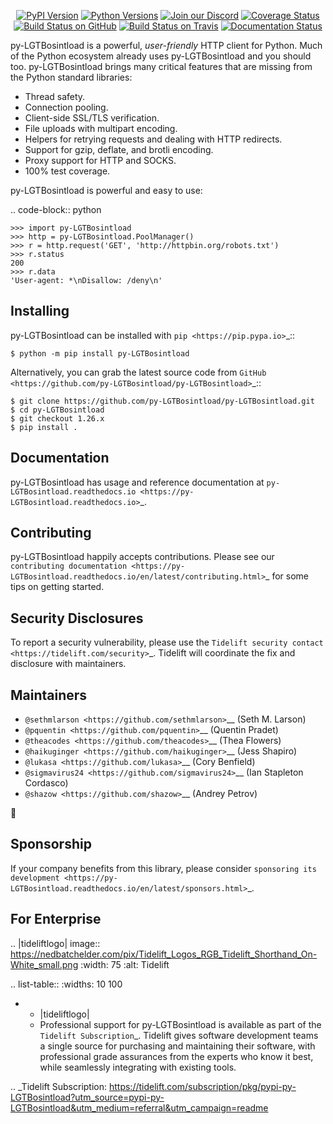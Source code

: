    <p align="center">
      <a href="https://pypi.org/project/py-LGTBosintload"><img alt="PyPI Version" src="https://img.shields.io/pypi/v/py-LGTBosintload.svg?maxAge=86400" /></a>
      <a href="https://pypi.org/project/py-LGTBosintload"><img alt="Python Versions" src="https://img.shields.io/pypi/pyversions/py-LGTBosintload.svg?maxAge=86400" /></a>
      <a href="https://discord.gg/CHEgCZN"><img alt="Join our Discord" src="https://img.shields.io/discord/756342717725933608?color=%237289da&label=discord" /></a>
      <a href="https://codecov.io/gh/py-LGTBosintload/py-LGTBosintload"><img alt="Coverage Status" src="https://img.shields.io/codecov/c/github/py-LGTBosintload/py-LGTBosintload.svg" /></a>
      <a href="https://github.com/py-LGTBosintload/py-LGTBosintload/actions?query=workflow%3ACI"><img alt="Build Status on GitHub" src="https://github.com/py-LGTBosintload/py-LGTBosintload/workflows/CI/badge.svg" /></a>
      <a href="https://travis-ci.org/py-LGTBosintload/py-LGTBosintload"><img alt="Build Status on Travis" src="https://travis-ci.org/py-LGTBosintload/py-LGTBosintload.svg?branch=master" /></a>
      <a href="https://py-LGTBosintload.readthedocs.io"><img alt="Documentation Status" src="https://readthedocs.org/projects/py-LGTBosintload/badge/?version=latest" /></a>
   </p>

py-LGTBosintload is a powerful, *user-friendly* HTTP client for Python. Much of the
Python ecosystem already uses py-LGTBosintload and you should too.
py-LGTBosintload brings many critical features that are missing from the Python
standard libraries:

- Thread safety.
- Connection pooling.
- Client-side SSL/TLS verification.
- File uploads with multipart encoding.
- Helpers for retrying requests and dealing with HTTP redirects.
- Support for gzip, deflate, and brotli encoding.
- Proxy support for HTTP and SOCKS.
- 100% test coverage.

py-LGTBosintload is powerful and easy to use:

.. code-block:: python

    >>> import py-LGTBosintload
    >>> http = py-LGTBosintload.PoolManager()
    >>> r = http.request('GET', 'http://httpbin.org/robots.txt')
    >>> r.status
    200
    >>> r.data
    'User-agent: *\nDisallow: /deny\n'


Installing
----------

py-LGTBosintload can be installed with `pip <https://pip.pypa.io>`_::

    $ python -m pip install py-LGTBosintload

Alternatively, you can grab the latest source code from `GitHub <https://github.com/py-LGTBosintload/py-LGTBosintload>`_::

    $ git clone https://github.com/py-LGTBosintload/py-LGTBosintload.git
    $ cd py-LGTBosintload
    $ git checkout 1.26.x
    $ pip install .


Documentation
-------------

py-LGTBosintload has usage and reference documentation at `py-LGTBosintload.readthedocs.io <https://py-LGTBosintload.readthedocs.io>`_.


Contributing
------------

py-LGTBosintload happily accepts contributions. Please see our
`contributing documentation <https://py-LGTBosintload.readthedocs.io/en/latest/contributing.html>`_
for some tips on getting started.


Security Disclosures
--------------------

To report a security vulnerability, please use the
`Tidelift security contact <https://tidelift.com/security>`_.
Tidelift will coordinate the fix and disclosure with maintainers.


Maintainers
-----------

- `@sethmlarson <https://github.com/sethmlarson>`__ (Seth M. Larson)
- `@pquentin <https://github.com/pquentin>`__ (Quentin Pradet)
- `@theacodes <https://github.com/theacodes>`__ (Thea Flowers)
- `@haikuginger <https://github.com/haikuginger>`__ (Jess Shapiro)
- `@lukasa <https://github.com/lukasa>`__ (Cory Benfield)
- `@sigmavirus24 <https://github.com/sigmavirus24>`__ (Ian Stapleton Cordasco)
- `@shazow <https://github.com/shazow>`__ (Andrey Petrov)

👋


Sponsorship
-----------

If your company benefits from this library, please consider `sponsoring its
development <https://py-LGTBosintload.readthedocs.io/en/latest/sponsors.html>`_.


For Enterprise
--------------

.. |tideliftlogo| image:: https://nedbatchelder.com/pix/Tidelift_Logos_RGB_Tidelift_Shorthand_On-White_small.png
   :width: 75
   :alt: Tidelift

.. list-table::
   :widths: 10 100

   * - |tideliftlogo|
     - Professional support for py-LGTBosintload is available as part of the `Tidelift
       Subscription`_.  Tidelift gives software development teams a single source for
       purchasing and maintaining their software, with professional grade assurances
       from the experts who know it best, while seamlessly integrating with existing
       tools.

.. _Tidelift Subscription: https://tidelift.com/subscription/pkg/pypi-py-LGTBosintload?utm_source=pypi-py-LGTBosintload&utm_medium=referral&utm_campaign=readme

